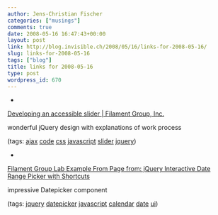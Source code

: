 ```yaml
---
author: Jens-Christian Fischer
categories: ["musings"]
comments: true
date: 2008-05-16 16:47:43+00:00
layout: post
link: http://blog.invisible.ch/2008/05/16/links-for-2008-05-16/
slug: links-for-2008-05-16
tags: ["blog"]
title: links for 2008-05-16
type: post
wordpress_id: 670
---
```



	
  * 
		

[Developing an accessible slider | Filament Group, Inc.](http://www.filamentgroup.com/lab/developing_an_accessible_slider/)


		

wonderful jQuery design with explanations of work process


		

(tags: [ajax](http://del.icio.us/jaycee/ajax) [code](http://del.icio.us/jaycee/code) [css](http://del.icio.us/jaycee/css) [javascript](http://del.icio.us/jaycee/javascript) [slider](http://del.icio.us/jaycee/slider) [jquery](http://del.icio.us/jaycee/jquery))


	

	
  * 
		

[Filament Group Lab Example From Page from: jQuery Interactive Date Range Picker with Shortcuts](http://www.filamentgroup.com/examples/datepicker/)


		

impressive Datepicker component


		

(tags: [jquery](http://del.icio.us/jaycee/jquery) [datepicker](http://del.icio.us/jaycee/datepicker) [javascript](http://del.icio.us/jaycee/javascript) [calendar](http://del.icio.us/jaycee/calendar) [date](http://del.icio.us/jaycee/date) [ui](http://del.icio.us/jaycee/ui))


	


